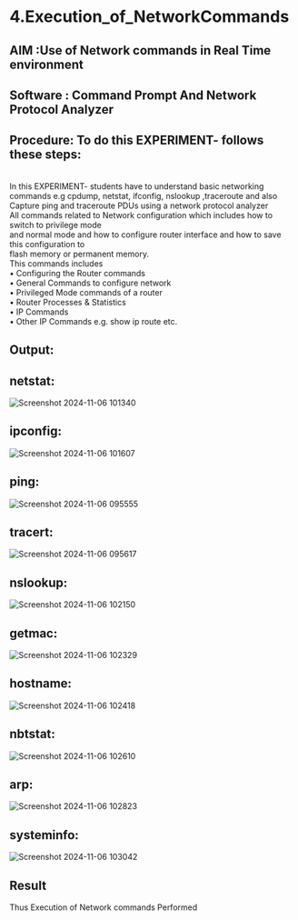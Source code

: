 # 4.Execution_of_NetworkCommands
## AIM :Use of Network commands in Real Time environment
## Software : Command Prompt And Network Protocol Analyzer
## Procedure: To do this EXPERIMENT- follows these steps:
<BR>
In this EXPERIMENT- students have to understand basic networking commands e.g cpdump, netstat, ifconfig, nslookup ,traceroute and also Capture ping and traceroute PDUs using a network protocol analyzer 
<BR>
All commands related to Network configuration which includes how to switch to privilege mode
<BR>
and normal mode and how to configure router interface and how to save this configuration to
<BR>
flash memory or permanent memory.
<BR>
This commands includes
<BR>
• Configuring the Router commands
<BR>
• General Commands to configure network
<BR>
• Privileged Mode commands of a router 
<BR>
• Router Processes & Statistics
<BR>
• IP Commands
<BR>
• Other IP Commands e.g. show ip route etc.
<BR>

## Output:
## netstat:
![Screenshot 2024-11-06 101340](https://github.com/user-attachments/assets/793185f2-8312-427a-a7ce-c3cf66e405ef)
## ipconfig:
![Screenshot 2024-11-06 101607](https://github.com/user-attachments/assets/752051df-6f53-47d2-ab85-da05f86333bc)
## ping:
![Screenshot 2024-11-06 095555](https://github.com/user-attachments/assets/f9afd775-fe03-40ba-8038-718afcc436b1)
## tracert:
![Screenshot 2024-11-06 095617](https://github.com/user-attachments/assets/b18cd32d-3a1c-40b6-bf91-7a5f16021cf3)
##  nslookup:
![Screenshot 2024-11-06 102150](https://github.com/user-attachments/assets/dc8fdc4e-68f1-48b3-a0c4-d6d722263a49)
## getmac:
![Screenshot 2024-11-06 102329](https://github.com/user-attachments/assets/ed100e4c-bf88-4088-bf3d-64b7062a0d7e)
## hostname:
![Screenshot 2024-11-06 102418](https://github.com/user-attachments/assets/fdd39690-1a0b-45c7-bde2-b52278f6cc5f)
## nbtstat:
![Screenshot 2024-11-06 102610](https://github.com/user-attachments/assets/64280839-43b9-4447-ae63-eb7b4066a6ff)
## arp:
![Screenshot 2024-11-06 102823](https://github.com/user-attachments/assets/7c666d20-18fe-441d-a4a1-ffd92d92a2b7)
## systeminfo:
![Screenshot 2024-11-06 103042](https://github.com/user-attachments/assets/f1701e36-75fc-4cd2-b4cb-7cb43d969914)

## Result
Thus Execution of Network commands Performed 
